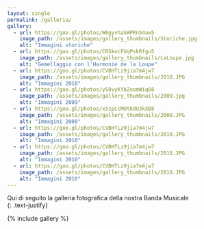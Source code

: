 ```yaml
---
layout: single
permalink: /galleria/
gallery:
  - url: https://goo.gl/photos/W6gyvhaSWPRn54uw5
    image_path: /assets/images/gallery_thumbnails/Storiche.jpg
    alt: "Immagini storiche"
  - url: https://goo.gl/photos/CRSkocFUqPskRfgu5
    image_path: /assets/images/gallery_thumbnails/LaLoupe.jpg
    alt: "Gemellaggio con l'Harmonie de la Loupe"
  - url: https://goo.gl/photos/CVBHTLz9jia7m4jw7
    image_path: /assets/images/gallery_thumbnails/2010.JPG
    alt: "Immagini 2010"
  - url: https://goo.gl/photos/y58vyKYbZeomWiq68
    image_path: /assets/images/gallery_thumbnails/2009.jpg
    alt: "Immagini 2009"
  - url: https://goo.gl/photos/x5zpCcMUtKdU3kXB8
    image_path: /assets/images/gallery_thumbnails/2008.JPG
    alt: "Immagini 2008"
  - url: https://goo.gl/photos/CVBHTLz9jia7m4jw7
    image_path: /assets/images/gallery_thumbnails/2010.JPG
    alt: "Immagini 2010"
  - url: https://goo.gl/photos/CVBHTLz9jia7m4jw7
    image_path: /assets/images/gallery_thumbnails/2010.JPG
    alt: "Immagini 2010"
  - url: https://goo.gl/photos/CVBHTLz9jia7m4jw7
    image_path: /assets/images/gallery_thumbnails/2010.JPG
    alt: "Immagini 2010"
---
```

Qui di seguito la galleria fotografica della nostra Banda Musicale  
{: .text-justify}

{% include gallery %}